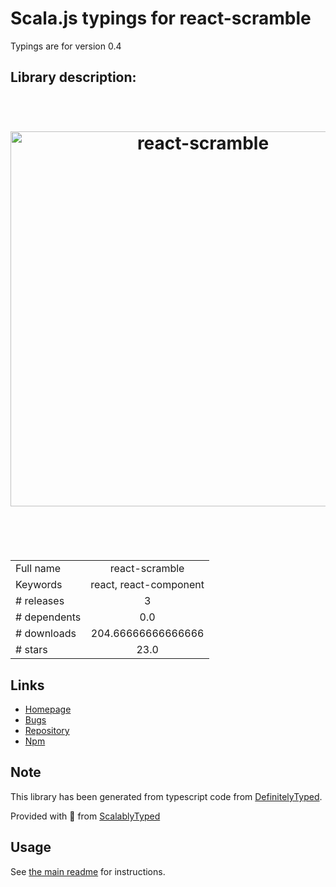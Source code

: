 
# Scala.js typings for react-scramble

Typings are for version 0.4

## Library description:
<h1 align="center"> 	<br> 	<img width="600" src="media/banner.gif" alt="react-scramble"> 	<br> 	<br>   <br> </h1>

|                    |                 |
| ------------------ | :-------------: |
| Full name          | react-scramble |
| Keywords           | react, react-component |
| # releases         | 3 |
| # dependents       | 0.0 |
| # downloads        | 204.66666666666666 |
| # stars            | 23.0 |

## Links
- [Homepage](https://github.com/cettoana/react-scramble#readme)
- [Bugs](https://github.com/cettoana/react-scramble/issues)
- [Repository](https://github.com/cettoana/react-scramble)
- [Npm](https://www.npmjs.com/package/react-scramble)
    


## Note
This library has been generated from typescript code from [DefinitelyTyped](https://definitelytyped.org).

Provided with :purple_heart: from [ScalablyTyped](https://github.com/oyvindberg/ScalablyTyped)

## Usage
See [the main readme](../../readme.md) for instructions.


